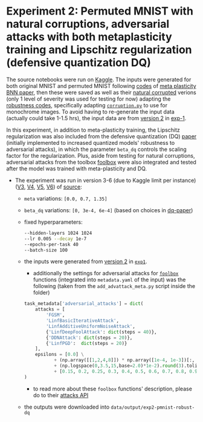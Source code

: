 # Experiment 2: Permuted MNIST with natural corruptions, adversarial attacks with both metaplasticity training and Lipschitz regularization (defensive quantization DQ)

The source notebooks were run on [Kaggle][source]. The inputs were generated for both original MNIST and permuted MNIST following [codes][bnn-meta-paper-repo] of [meta plasticity BNN paper][bnn-meta-paper], then these were saved as well as their [natural corrupted][natcrpt-paper] verions (only 1 level of severity was used for testing for now) adapting the [robustness codes][natcrpt-paper-code], specifically adapting [`corruption.py`][natcrpt-paper-code] to use for monochrome images. To avoid having to re-generate the input data (actually could take 1-1.5 hrs), the input data are from [version 2][V2] in [exp-1](exp1-pmnist-robustness.md).

In this experiment, in addition to meta-plasticity training, the Lipschitz regularization was also included from the defensive quantization (DQ) [paper][dq-paper] (initially implemented to increased quantized models' robustness to adversarial attacks), in which the parameter `beta_dq` controls the scaling factor for the regularization. Plus, aside from testing for natural corruptions, adversarial attacks from the toolbox [foolbox] were also integrated and tested after the model was trained with meta-plasticity and DQ.

- The experiment was run in version 3-6 (due to Kaggle limit per instance) ([V3], [V4], [V5], [V6]) of [source]:
  - `meta` variations: `[0.0, 0.7, 1.35]`
  - `beta_dq` variations: `[0, 3e-4, 6e-4]` (based on choices in [dq-paper])
  - fixed hyperparameters:

    ``` bash
    --hidden-layers 1024 1024
    --lr 0.005 --decay 1e-7
    --epochs-per-task 40
    --batch-size 100
    ```

  - the inputs were generated from [version 2][V2] in [`exp1`](exp1-pmnist-robustness.md).
    - additionally the settings for adversarial attacks for [`foolbox`][foolbox] functions (integrated into `metadata.yaml` of the input) was the following (taken from the  `add_advattack_meta.py` script inside the folder)

    ``` python
    task_metadata['adversarial_attacks'] = dict(
        attacks = [
            'FGSM',
            'LinfBasicIterativeAttack',
            'LinfAdditiveUniformNoiseAttack',
            {'LinfDeepFoolAttack': dict(steps = 40)},
            {'DDNAttack': dict(steps = 20)},
            {'LinfPGD':  dict(steps = 20)}
        ],
        epsilons = [0.0] \
               + (np.array([[1,2,4,8]]) * np.array([1e-4, 1e-3])[:, None]).flatten().tolist() \
               + (np.logspace(0,3.5,15,base=2.0)*1e-2).round(3).tolist() \
               + [0.15, 0.2, 0.25, 0.3, 0.4, 0.5, 0.6, 0.7, 0.8, 0.9, 1.0]
    )
    ```

    - to read more about these `foolbox` functions' description, please do to their [attacks API][foolbox-attacks]
  - the outputs were downloaded into `data/output/exp2-pmnist-robust-dq`

[bnn-meta-paper]: https://www.nature.com/articles/s41467-021-22768-y
[bnn-meta-paper-repo]: https://github.com/Laborieux-Axel/SynapticMetaplasticityBNN
[natcrpt-paper]: https://arxiv.org/abs/1903.12261
[natcrpt-paper-repo]: https://github.com/hendrycks/robustness
[natcrpt-paper-code]: https://github.com/hendrycks/robustness/blob/master/ImageNet-C/imagenet_c/imagenet_c/corruptions.py
[foolbox]: https://github.com/bethgelab/foolbox
[foolbox-attacks]: https://foolbox.readthedocs.io/en/stable/modules/attacks.html#
[dq-paper]: https://arxiv.org/pdf/1904.08444.pdf
[source]: https://www.kaggle.com/penguinsfly/bnn-cf-vs-robust/
[V2]: https://www.kaggle.com/penguinsfly/bnn-cf-vs-robust/data?scriptVersionId=79007488
[V3]: https://www.kaggle.com/penguinsfly/bnn-cf-vs-robust?scriptVersionId=80532183
[V4]: https://www.kaggle.com/penguinsfly/bnn-cf-vs-robust?scriptVersionId=80539422
[V5]: https://www.kaggle.com/penguinsfly/bnn-cf-vs-robust?scriptVersionId=80548447
[V6]: https://www.kaggle.com/penguinsfly/bnn-cf-vs-robust?scriptVersionId=80603416